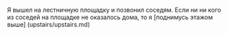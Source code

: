 Я вышел на лестничную площадку и позвонил соседям.
Если ни ни кого из соседей на площадке не оказалось дома, то я [поднимусь этажом выше] (upstairs/upstairs.md)
